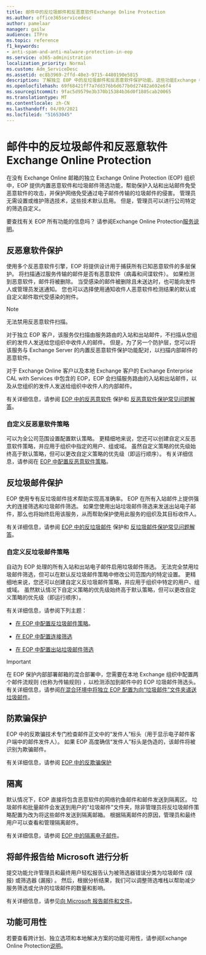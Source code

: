 ```yaml
---
title: 邮件中的反垃圾邮件和反恶意软件Exchange Online Protection
ms.author: office365servicedesc
author: pamelaar
manager: gailw
audience: ITPro
ms.topic: reference
f1_keywords:
- anti-spam-and-anti-malware-protection-in-eop
ms.service: o365-administration
localization_priority: Normal
ms.custom: Adm_ServiceDesc
ms.assetid: ec8b3969-2ffd-40e3-9715-4480190e5815
description: 了解独立 EOP 中的反垃圾邮件和反恶意软件保护功能，这些功能Exchange Online Protection (EOP) 组织Exchange Online邮箱。
ms.openlocfilehash: 69f68421ff7a7dd376b6d677b0d27482a692e6f4
ms.sourcegitcommit: 9fac5d9579e3b370b15384b36d0f1805cab20065
ms.translationtype: MT
ms.contentlocale: zh-CN
ms.lasthandoff: 04/09/2021
ms.locfileid: "51653045"
---
```

# <a name="anti-spam-and-anti-malware-protection-in-exchange-online-protection"></a>邮件中的反垃圾邮件和反恶意软件Exchange Online Protection

在没有 Exchange Online 邮箱的独立 Exchange Online Protection (EOP) 组织中，EOP 提供内置恶意软件和垃圾邮件筛选功能，帮助保护入站和出站邮件免受恶意软件的攻击，并保护网络免受通过电子邮件传输的垃圾邮件的侵害。 管理员无需设置或维护筛选技术，这些技术默认启用。 但是，管理员可以进行公司特定的筛选自定义。

要查找有关 EOP 所有功能的信息吗？ 请参阅Exchange Online Protection[服务说明](exchange-online-protection-service-description.md)。

## <a name="anti-malware-protection"></a>反恶意软件保护

使用多个反恶意软件引擎，EOP 将提供设计用于捕获所有已知恶意软件的多层保护。 将扫描通过服务传输的邮件是否有恶意软件（病毒和间谍软件）。 如果检测到恶意软件，邮件将被删除。 当受感染的邮件被删除且未送达时，也可能向发件人或管理员发送通知。 您也可以选择使用通知收件人恶意软件检测结果的默认或自定义邮件取代受感染的附件。

> [!NOTE] 
> 无法禁用反恶意软件扫描。

对于独立 EOP 客户，该服务仅扫描由服务路由的入站和出站邮件，不扫描从您组织的发件人发送给您组织中收件人的邮件。 但是，为了另一个防护层，您可以将该服务与 Exchange Server 的内置反恶意软件保护功能配对，以扫描内部邮件的恶意软件。

对于 Exchange Online 客户以及本地 Exchange 客户的 Exchange Enterprise CAL with Services 中包含的 EOP，EOP 会扫描服务路由的入站和出站邮件，以及从您组织的发件人发送给组织中收件人的内部邮件。

有关详细信息，请参阅 [EOP 中的反恶意软件](/microsoft-365/security/office-365-security/anti-malware-protection) 保护和 [反恶意软件保护常见问题解答](/microsoft-365/security/office-365-security/anti-malware-protection-faq-eop)。

### <a name="customize-anti-malware-policies"></a>自定义反恶意软件策略

可以为全公司范围设置配置默认策略。 更精细地来说，您还可以创建自定义反恶意软件策略，并应用于组织中指定的用户、组或域。 虽然自定义策略的优先级始终高于默认策略，但可以更改自定义策略的优先级（即运行顺序）。 有关详细信息，请参阅在 [EOP 中配置反恶意软件策略](/microsoft-365/security/office-365-security/configure-anti-malware-policies)。

## <a name="anti-spam-protection"></a>反垃圾邮件保护

EOP 使用专有反垃圾邮件技术帮助实现高准确率。 EOP 在所有入站邮件上提供强大的连接筛选和垃圾邮件筛选。 如果您使用出站垃圾邮件筛选来发送出站电子邮件，那么也将始终启用该服务，从而帮助保护使用此服务的组织及其目标收件人。

有关详细信息，请参阅 [EOP 中的反垃圾邮件](/microsoft-365/security/office-365-security/anti-spam-protection) 保护和 [反垃圾邮件保护常见问题解答](/microsoft-365/security/office-365-security/anti-spam-protection-faq)。

### <a name="customize-anti-spam-policies"></a>自定义反垃圾邮件策略

自动为 EOP 处理的所有入站和出站电子邮件启用垃圾邮件筛选。 无法完全禁用垃圾邮件筛选，但可以在默认反垃圾邮件策略中修改公司范围内的特定设置。 更精细地来说，您还可以创建自定义反垃圾邮件策略，并应用于组织中特定的用户、组或域。 虽然默认情况下自定义策略的优先级始终高于默认策略，但可以更改自定义策略的优先级（即运行顺序）。

有关详细信息，请参阅下列主题：

- [在 EOP 中配置反垃圾邮件策略](/microsoft-365/security/office-365-security/configure-your-spam-filter-policies)。

- [在 EOP 中配置连接筛选](/microsoft-365/security/office-365-security/configure-the-connection-filter-policy)

- [在 EOP 中配置出站垃圾邮件筛选](/microsoft-365/security/office-365-security/configure-the-outbound-spam-policy)

> [!IMPORTANT]
> 在 EOP 保护内部部署邮箱的混合部署中，您需要在本地 Exchange 组织中配置两个邮件流规则 (也称为传输规则) ，以检测添加到邮件中的 EOP 垃圾邮件筛选头。 有关详细信息，请参阅[在混合环境中将独立 EOP 配置为向“垃圾邮件”文件夹递送垃圾邮件](/microsoft-365/security/office-365-security/ensure-that-spam-is-routed-to-each-user-s-junk-email-folder)。

## <a name="anti-spoofing-protection"></a>防欺骗保护

EOP 中的反欺骗技术专门检查邮件正文中的“发件人”标头（用于显示电子邮件客户端中的邮件发件人）。 如果 EOP 高度确信“发件人”标头是伪造的，该邮件将被识别为欺骗邮件。

有关详细信息，请参阅 [EOP 中的反欺骗保护](/microsoft-365/security/office-365-security/anti-spoofing-protection)

## <a name="quarantine"></a>隔离

默认情况下，EOP 直接将包含恶意软件的网络钓鱼邮件和邮件发送到隔离区。 垃圾邮件和批量邮件会发送到用户的"垃圾邮件"文件夹，除非管理员将反垃圾邮件策略配置为改为将这些邮件发送到隔离邮箱。 根据隔离邮件的原因，管理员和最终用户可以查看和管理隔离邮件。

有关详细信息，请参阅 [EOP 中的隔离电子邮件](/microsoft-365/security/office-365-security/quarantine-email-messages)。

## <a name="report-messages-to-microsoft-for-analysis"></a>将邮件报告给 Microsoft 进行分析

提交功能允许管理员和最终用户轻松报告认为被筛选器错误分类为垃圾邮件 (误报) 或筛选器 (漏报) 。 然后，根据分析结果，我们可以调整筛选堆栈以帮助减少服务筛选或允许的垃圾邮件的数量和影响。

有关详细信息，请参见[向 Microsoft 报告邮件和文件](/microsoft-365/security/office-365-security/report-junk-email-messages-to-microsoft)。

## <a name="feature-availability"></a>功能可用性

若要查看跨计划、独立选项和本地解决方案的功能可用性，请参阅Exchange Online Protection[说明](exchange-online-protection-service-description.md)。